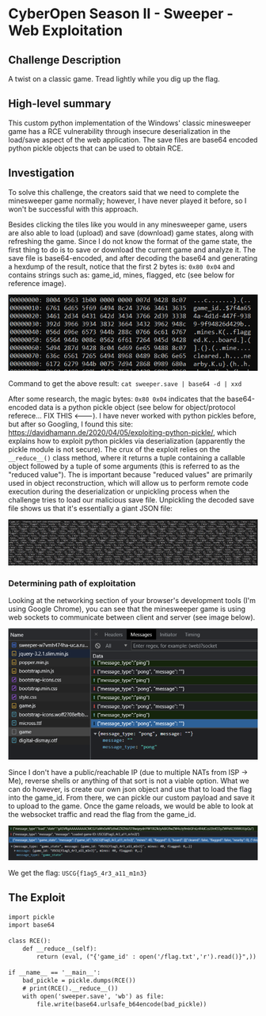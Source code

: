 # CyberOpen Season II - Sweeper - Web Exploitation

## Challenge Description

A twist on a classic game. Tread lightly while you dig up the flag.

## High-level summary

This custom python implementation of the Windows' classic minesweeper game has a RCE vulnerability through insecure deserialization in the load/save aspect of the web application. The save files are base64 encoded python pickle objects that can be used to obtain RCE.

## Investigation

To solve this challenge, the creators said that we need to complete the minesweeper game normally; however, I have never played it before, so I won't be successful with this approach.

Besides clicking the tiles like you would in any minesweeper game, users are also able to load (upload) and save (download) game states, along with refreshing the game. Since I do not know the format of the game state, the first thing to do is to save or download the current game and analyze it. The save file is base64-encoded, and after decoding the base64 and generating a hexdump of the result, notice that the first 2 bytes is: `0x80 0x04` and contains strings such as: game_id, mines, flagged, etc (see below for reference image).

![Alt text](./images/hexdump.PNG "Hexdump")

Command to get the above result: `cat sweeper.save | base64 -d | xxd`

After some research, the magic bytes: `0x80 0x04` indicates that the base64-encoded data is a python pickle object (see below for object/protocol referece... FIX THIS <---). I have never worked with python pickles before, but after so Googling, I found this site: https://davidhamann.de/2020/04/05/exploiting-python-pickle/, which explains how to exploit python pickles via deserialization (apparently the pickle module is not secure). The crux of the exploit relies on the `__reduce__()` class method, where it returns a tuple containing a callable object followed by a tuple of some arguments (this is referred to as the "reduced value"). The is important because "reduced values" are primarily used in object reconstruction, which will allow us to perform remote code execution during the deserialization or unpickling process when the challenge tries to load our malicious save file. Unpickling the decoded save file shows us that it's essentially a giant JSON file:

![Alt tetxt](./images/json.PNG "JSON Object")

### Determining path of exploitation

Looking at the networking section of your browser's development tools (I'm using Google Chrome), you can see that the minesweeper game is using web sockets to communicate between client and server (see image below). 

![Alt text](./images/websocket.PNG "Viewing websocket connections")

Since I don't have a public/reachable IP (due to multiple NATs from ISP -> Me), reverse shells or anything of that sort is not a viable option. What we can do however, is create our own json object and use that to load the flag into the game_id. From there, we can pickle our custom payload and save it to upload to the game. Once the game reloads, we would be able to look at the websocket traffic and read the flag from the game_id.

![Alt text](./images/flag.PNG "Woohoo!")

We get the flag: `USCG{f1ag5_4r3_a11_m1n3}`

## The Exploit

```python3
import pickle
import base64

class RCE():
    def __reduce__(self):
        return (eval, ("{'game_id' : open('/flag.txt','r').read()}",))

if __name__ == '__main__':
    bad_pickle = pickle.dumps(RCE())
    # print(RCE().__reduce__())
    with open('sweeper.save', 'wb') as file:
        file.write(base64.urlsafe_b64encode(bad_pickle))
```
